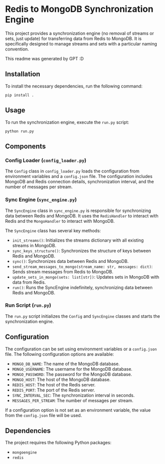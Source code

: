 # Redis to MongoDB Synchronization Engine

This project provides a synchronization engine (no removal of streams or sets, just update) for transferring data from Redis to MongoDB. It is specifically designed to manage streams and sets with a particular naming convention.

This readme was generated by GPT :D

## Installation

To install the necessary dependencies, run the following command:

```
pip install .
```

## Usage

To run the synchronization engine, execute the `run.py` script:

```
python run.py
```

## Components

### Config Loader (`config_loader.py`)

The `Config` class in `config_loader.py` loads the configuration from environment variables and a `config.json` file. The configuration includes MongoDB and Redis connection details, synchronization interval, and the number of messages per stream.

### Sync Engine (`sync_engine.py`)

The `SyncEngine` class in `sync_engine.py` is responsible for synchronizing data between Redis and MongoDB. It uses the `RedisHandler` to interact with Redis and the `MongoHandler` to interact with MongoDB.

The `SyncEngine` class has several key methods:

- `init_streams()`: Initializes the streams dictionary with all existing streams in MongoDB.
- `sync_keys_structure()`: Synchronizes the structure of keys between Redis and MongoDB.
- `sync()`: Synchronizes data between Redis and MongoDB.
- `send_stream_messages_to_mongo(stream_name: str, messages: dict)`: Sends stream messages from Redis to MongoDB.
- `update_sets_in_mongo(sets: list[str])`: Updates sets in MongoDB with data from Redis.
- `run()`: Runs the SyncEngine indefinitely, synchronizing data between Redis and MongoDB.

### Run Script (`run.py`)

The `run.py` script initializes the `Config` and `SyncEngine` classes and starts the synchronization engine.

## Configuration

The configuration can be set using environment variables or a `config.json` file. The following configuration options are available:

- `MONGO_DB_NAME`: The name of the MongoDB database.
- `MONGO_USERNAME`: The username for the MongoDB database.
- `MONGO_PASSWORD`: The password for the MongoDB database.
- `MONGO_HOST`: The host of the MongoDB database.
- `REDIS_HOST`: The host of the Redis server.
- `REDIS_PORT`: The port of the Redis server.
- `SYNC_INTERVAL_SEC`: The synchronization interval in seconds.
- `MESSAGES_PER_STREAM`: The number of messages per stream.

If a configuration option is not set as an environment variable, the value from the `config.json` file will be used.

## Dependencies

The project requires the following Python packages:

- `mongoengine`
- `redis`
